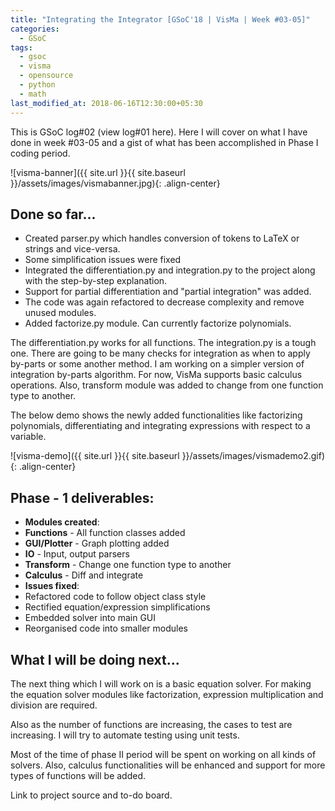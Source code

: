 ```yaml
---
title: "Integrating the Integrator [GSoC'18 | VisMa | Week #03-05]"
categories:
  - GSoC
tags:
  - gsoc
  - visma
  - opensource
  - python
  - math
last_modified_at: 2018-06-16T12:30:00+05:30
---
```



This is GSoC log#02 (view log#01 here). Here I will cover on what I have done in week #03-05 and a gist of what has been accomplished in Phase I coding period.

![visma-banner]({{ site.url }}{{ site.baseurl }}/assets/images/vismabanner.jpg){: .align-center}

## Done so far...

- Created parser.py which handles conversion of tokens to LaTeX or strings and vice-versa.
- Some simplification issues were fixed
- Integrated the differentiation.py and integration.py to the project along with the step-by-step explanation.
- Support for partial differentiation and "partial integration" was added.
- The code was again refactored to decrease complexity and remove unused modules.
- Added factorize.py module. Can currently factorize polynomials.

The differentiation.py works for all functions. The integration.py is a tough one. There are going to be many checks for integration as when to apply by-parts or some another method. I am working on a simpler version of integration by-parts algorithm. For now, VisMa supports basic calculus operations. Also, transform module was added to change from one function type to another.

The below demo shows the newly added functionalities like factorizing polynomials, differentiating and integrating expressions with respect to a variable.


![visma-demo]({{ site.url }}{{ site.baseurl }}/assets/images/vismademo2.gif){: .align-center}

## Phase - 1 deliverables:

- **Modules created**:
 - **Functions** - All function classes added
 - **GUI/Plotter** - Graph plotting added
 - **IO** - Input, output parsers
 - **Transform** - Change one function type to another
 - **Calculus** - Diff and integrate
- **Issues fixed**:
 - Refactored code to follow object class style
 - Rectified equation/expression simplifications
 - Embedded solver into main GUI
 - Reorganised code into smaller modules


## What I will be doing next...

The next thing which I will work on is a basic equation solver. For making the equation solver modules like factorization, expression multiplication and division are required.

Also as the number of functions are increasing, the cases to test are increasing. I will try to automate testing using unit tests.

Most of the time of phase II period will be spent on working on all kinds of solvers. Also, calculus functionalities will be enhanced and support for more types of functions will be added.

Link to project source and to-do board.
